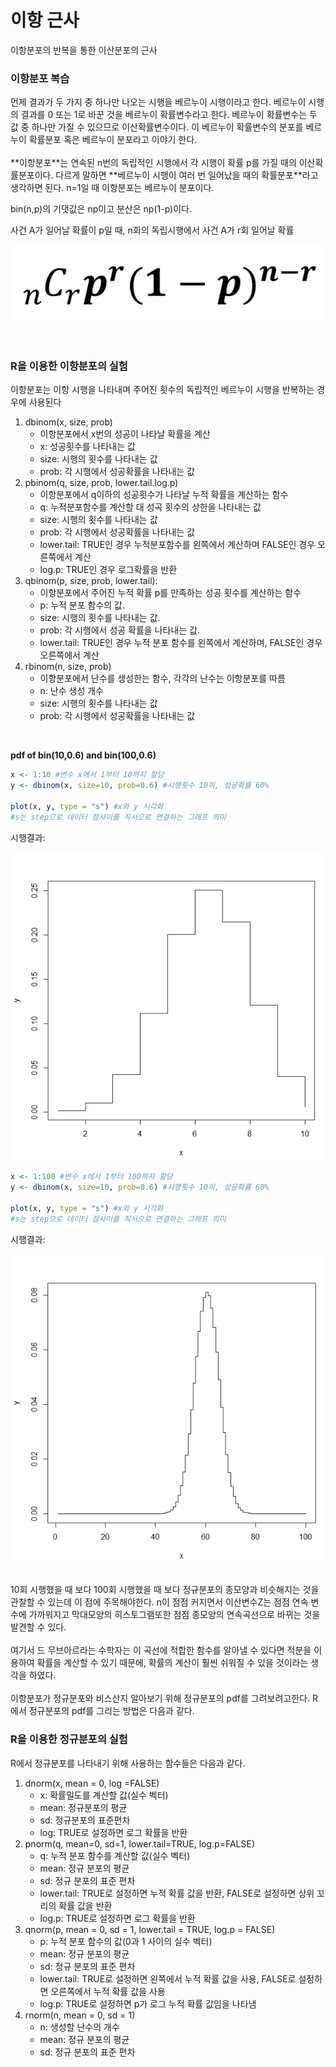<h1>이항 근사</h1>
이항분포의 반복을 통한 이산분포의 근사

<h3>이항분포 복습</h3>
먼제 결과가 두 가지 중 하나만 나오는 시행을 베르누이 시행이라고 한다.
베르누이 시행의 결과를 0 또는 1로 바꾼 것을 베르누이 확률변수라고 한다.
베르누이 확률변수는 두 값 중 하나만 가질 수 있으므로 이산확률변수이다.
이 베르누이 확률변수의 분포를 베르누이 확률분포 혹은 베르누이 분포라고 이야기 한다.
<br><br>
**이항분포**는 연속된 n번의 독립적인 시행에서 각 시행이 확률 p를 가질 때의 이산확률분포이다.
다르게 말하면 **베르누이 시행이 여러 번 일어났을 때의 확률분포**라고 생각하면 된다.
n=1일 때 이항분포는 베르누이 분포이다.

bin(n,p)의 기댓값은 np이고 분산은 np(1-p)이다.

사건 A가 일어날 확률이 p일 때, n회의 독립시행에서 사건 A가 r회 일어날 확률

![Alt text](image.png)

<br>

<h3>R을 이용한 이항분포의 실험</h3>
이항분포는 이항 시행을 나타내며 주어진 횟수의 독립적인 베르누이 시행을 반복하는 경우에 사용된다

1. dbinom(x, size, prob)
    * 이항분포에서 x번의 성공이 나타날 확률을 계산
    * x: 성공횟수를 나타내는 값
    * size: 시행의 횟수를 나타내는 값
    * prob: 각 시행에서 성공확률을 나타내는 값
2. pbinom(q, size, prob, lower.tail.log.p)
    * 이항분포에서 q이하의 성공횟수가 나타날 누적 확률을 계산하는 함수
    * q: 누적분포함수를 계산할 대 성곡 횟수의 상한을 나타내는 값
    * size: 시행의 횟수를 나타내는 값
    * prob: 각 시행에서 성공확률을 나타내는 값
    * lower.tail: TRUE인 경우 누적분포함수를 왼쪽에서 계산하며 FALSE인 경우 오른쪽에서 계산
    * log.p: TRUE인 경우 로그확률을 반환
3. qbinom(p, size, prob, lower.tail):
    * 이항분포에서 주어진 누적 확률 p를 만족하는 성공 횟수를 계산하는 함수
    * p: 누적 분포 함수의 값.
    * size: 시행의 횟수를 나타내는 값.
    * prob: 각 시행에서 성공 확률을 나타내는 값.
    * lower.tail: TRUE인 경우 누적 분포 함수를 왼쪽에서 계산하며, FALSE인 경우 오른쪽에서 계산
4. rbinom(n, size, prob)
    * 이항분포에서 난수를 생성한는 함수, 각각의 난수는 이항분포를 따름
    * n: 난수 생성 개수
    * size: 시행의 횟수를 나타내는 값
    * prob: 각 시행에서 성공확률을 나타내는 값
<br>

**pdf of bin(10,0.6) and bin(100,0.6)**

```R
x <- 1:10 #변수 x에서 1부터 10까지 할당
y <- dbinom(x, size=10, prob=0.6) #시행횟수 10히, 성공확률 60%

plot(x, y, type = "s") #x와 y 시각화
#s는 step으로 데이터 점사이를 직서으로 연결하는 그래프 의미
```

시행결과:

![Alt text](image-1.png)

```R
x <- 1:100 #변수 x에서 1부터 100까지 할당
y <- dbinom(x, size=10, prob=0.6) #시행횟수 10히, 성공확률 60%

plot(x, y, type = "s") #x와 y 시각화
#s는 step으로 데이터 점사이를 직서으로 연결하는 그래프 의미
```

시행결과:

![Alt text](image-2.png)

<br>
10회 시행했을 때 보다 100회 시행했을 때 보다 정규분포의 종모양과 비슷해지는 것을 관찰할 수 있는데 이 점에 주목해야한다.
n이 점점 커지면서 이산변수Z는 점점 연속 변수에 가까워지고 막대모양의 히스토그램또한 점점 종모양의 연속곡선으로 바뀌는 것을 발견할 수 있다.
<br><br>
여기서 드 무브아르라는 수학자는 이 곡선에 적합한 함수를 알아낼 수 있다면 적분을 이용하여 확률을 계산할 수 있기 때문에, 확률의 계산이 훨씬 쉬워질 수 있을 것이라는 생각을 하였다.
<br><br>
이항분포가 정규분포와 비스산지 알아보기 위해 정규분포의 pdf를 그려보려고한다.
R에서 정규분포의 pdf를 그리는 방법은 다음과 같다.

<br>

<h3>R을 이용한 정규분포의 실험</h3>
R에서 정규분포를 나타내기 위해 사용하는 함수들은 다음과 같다.

1. dnorm(x, mean = 0, log =FALSE)
    * x: 확률밀도를 계산할 값(실수 벡터)
    * mean: 정규분포의 평균
    * sd: 정규분포의 표준편차
    * log: TRUE로 설정하면 로그 확률을 반환
2. pnorm(q, mean=0, sd=1, lower.tail=TRUE, log.p=FALSE)
    * q: 누적 분포 함수를 계산할 값(실수 벡터)
    * mean: 정규 분포의 평균
    * sd: 정규 분포의 표준 편차
    * lower.tail: TRUE로 설정하면 누적 확률 값을 반환, FALSE로 설정하면 상위 꼬리의 확률 값을 반환
    * log.p: TRUE로 설정하면 로그 확률을 반환
3. qnorm(p, mean = 0, sd = 1, lower.tail = TRUE, log.p = FALSE)
    * p: 누적 분포 함수의 값(0과 1 사이의 실수 벡터)
    * mean: 정규 분포의 평균
    * sd: 정규 분포의 표준 편차
    * lower.tail: TRUE로 설정하면 왼쪽에서 누적 확률 값을 사용, FALSE로 설정하면 오른쪽에서 누적 확률 값을 사용
    * log.p: TRUE로 설정하면 p가 로그 누적 확률 값임을 나타냄
4. rnorm(n, mean = 0, sd = 1)
    * n: 생성할 난수의 개수
    * mean: 정규 분포의 평균
    * sd: 정규 분포의 표준 편차
